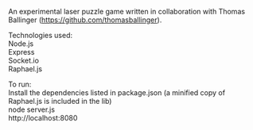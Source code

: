 An experimental laser puzzle game written in collaboration with Thomas Ballinger (https://github.com/thomasballinger). 

Technologies used:  
Node.js  
Express  
Socket.io  
Raphael.js

To run:  
Install the dependencies listed in package.json (a minified copy of Raphael.js is included in the lib)  
node server.js  
http://localhost:8080